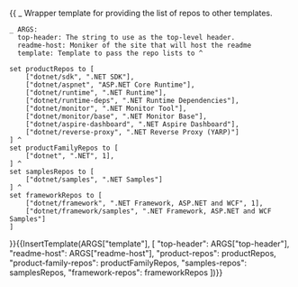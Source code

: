 {{
    _ Wrapper template for providing the list of repos to other templates.

    _ ARGS:
      top-header: The string to use as the top-level header.
      readme-host: Moniker of the site that will host the readme
      template: Template to pass the repo lists to ^

    set productRepos to [
        ["dotnet/sdk", ".NET SDK"],
        ["dotnet/aspnet", "ASP.NET Core Runtime"],
        ["dotnet/runtime", ".NET Runtime"],
        ["dotnet/runtime-deps", ".NET Runtime Dependencies"],
        ["dotnet/monitor", ".NET Monitor Tool"],
        ["dotnet/monitor/base", ".NET Monitor Base"],
        ["dotnet/aspire-dashboard", ".NET Aspire Dashboard"],
        ["dotnet/reverse-proxy", ".NET Reverse Proxy (YARP)"]
    ] ^
    set productFamilyRepos to [
        ["dotnet", ".NET", 1],
    ] ^
    set samplesRepos to [
        ["dotnet/samples", ".NET Samples"]
    ] ^
    set frameworkRepos to [
        ["dotnet/framework", ".NET Framework, ASP.NET and WCF", 1],
        ["dotnet/framework/samples", ".NET Framework, ASP.NET and WCF Samples"]
    ]

}}{{InsertTemplate(ARGS["template"], [
    "top-header": ARGS["top-header"],
    "readme-host": ARGS["readme-host"],
    "product-repos": productRepos,
    "product-family-repos": productFamilyRepos,
    "samples-repos": samplesRepos,
    "framework-repos": frameworkRepos
])}}